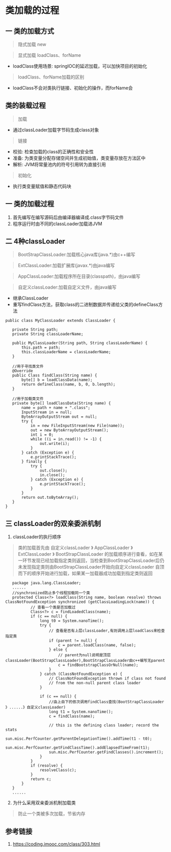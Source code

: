 # 类加载的过程
## 一 类的加载方式
> 隐式加载 new

> 显式加载 loadClass、forName
* loadClass使用场景: springIOC的延迟加载，可以加快项目的初始化
>loadClass、forName加载的区别
* loadClass不会对类执行链接、初始化的操作，而forName会

## 类的装载过程
> 加载
* 通过classLoader加载字节码生成class对象

> 链接
* 校验: 检查加载的class的正确性和安全性
* 准备: 为类变量分配存储空间并生成初始值，类变量存放在方法区中
* 解析: JVM将常量池内的符号引用转为直接引用

> 初始化 
* 执行类变量赋值和静态代码块
## 一 类的加载过程
1. 首先编写在编写源码后由编译器编译成.class字节码文件
2. 程序运行时由不同的classLoader加载进JVM
## 二 4种classLoader
> BootStrapClassLoader:加载核心java库(java.*)由c++编写

> ExtClassLoader:加载扩展库(javax.*)由java编写

> AppClassLoader:加载程序所在目录(classpath)，由java编写

> 自定义classLoader:加载自定义文件，由java编写
* 继承ClassLoader
* 重写findClass方法，获取class的二进制数据并传递给父类的defineClass方法

 ```
 public class MyClassLoader extends ClassLoader {

    private String path;
    private String classLoaderName;

    public MyClassLoader(String path, String classLoaderName) {
        this.path = path;
        this.classLoaderName = classLoaderName;
    }

    //用于寻找类文件
    @Override
    public Class findClass(String name) {
        byte[] b = loadClassData(name);
        return defineClass(name, b, 0, b.length);
    }

    //用于加载类文件
    private byte[] loadClassData(String name) {
        name = path + name + ".class";
        InputStream in = null;
        ByteArrayOutputStream out = null;
        try {
            in = new FileInputStream(new File(name));
            out = new ByteArrayOutputStream();
            int i = 0;
            while ((i = in.read()) != -1) {
                out.write(i);
            }
        } catch (Exception e) {
            e.printStackTrace();
        } finally {
            try {
                out.close();
                in.close();
            } catch (Exception e) {
                e.printStackTrace();
            }
        }
        return out.toByteArray();
    }
 }
```
## 三 classLoader的双亲委派机制
 1. classLoader的执行顺序
> 类的加载首先由 自定义classLoader 》 AppClassLoader 》 ExtClassLoader 》 BootStrapClassLoader
的加载顺序进行查看，如在某一环节发现已经加载指定类则返回，当检查到BootStrapClassLoader后仍未发现指定类则由BootStrapClassLoader开始向自定义classLoader
自顶而下的顺序开始进行加载，如果某一加载器成功加载到指定类则返回

 ```
    package java.lang.ClassLoader;
    ......
    //synchronized防止多个线程加载同一个类
    protected Class<?> loadClass(String name, boolean resolve) throws ClassNotFoundException synchronized (getClassLoadingLock(name)) {
            // 查看一个类是否加载过
            Class<?> c = findLoadedClass(name);
            if (c == null) {
                long t0 = System.nanoTime();
                try {
                    // 查看是否有上层classLoader,有则调用上层loadClass来检查指定类
                    if (parent != null) {
                        c = parent.loadClass(name, false);
                    } else {
                        // parent为null说明是顶层classLoader(BootStrapClassLoader),BootStrapClassLoader由c++编写无parent
                        c = findBootstrapClassOrNull(name);
                    }
                } catch (ClassNotFoundException e) {
                    // ClassNotFoundException thrown if class not found
                    // from the non-null parent class loader
                }

                if (c == null) {
                    //由上自下的依次调用findClass查找(BootStrapClassLoader 》......》自定义classLoader)
                    long t1 = System.nanoTime();
                    c = findClass(name);

                    // this is the defining class loader; record the stats
                    sun.misc.PerfCounter.getParentDelegationTime().addTime(t1 - t0);
                    sun.misc.PerfCounter.getFindClassTime().addElapsedTimeFrom(t1);
                    sun.misc.PerfCounter.getFindClasses().increment();
                }
            }
            if (resolve) {
                resolveClass(c);
            }
            return c;
        }
    }
    ......
```
2. 为什么采用双亲委派机制加载类
> 防止一个类被多次加载，节省内存

## 参考链接
1. https://coding.imooc.com/class/303.html
